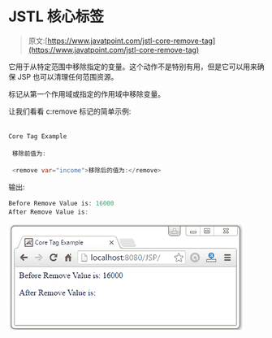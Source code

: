# JSTL 核心<remove>标签</remove>

> 原文:[https://www.javatpoint.com/jstl-core-remove-tag](https://www.javatpoint.com/jstl-core-remove-tag)

它用于从特定范围中移除指定的变量。这个动作不是特别有用，但是它可以用来确保 JSP 也可以清理任何范围资源。

<remove>标记从第一个作用域或指定的作用域中移除变量。</remove>

让我们看看 c:remove 标记的简单示例:

```java

Core Tag Example

 移除前值为:

 <remove var="income">移除后的值为:</remove> 
```

输出:

```java
Before Remove Value is: 16000
After Remove Value is:

```

![JSTL Core Tags3](img/1d40e1837e23aea608e24f19d02899eb.png)